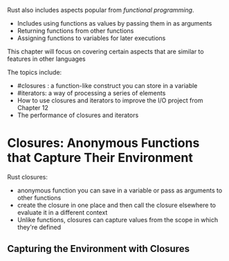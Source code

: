 Rust also includes aspects popular from *functional programming*. 
- Includes using functions as values by passing them in as arguments
- Returning functions from other functions
- Assigning functions to variables for later executions

This chapter will focus on covering certain aspects that are similar to features in other languages

The topics include:

- #closures : a function-like construct you can store in a variable
- #iterators: a way of processing a series of elements
- How to use closures and iterators to improve the I/O project from Chapter 12
- The performance of closures and iterators

# Closures: Anonymous Functions that Capture Their Environment

Rust closures:
- anonymous function you can save in a variable or pass as arguments to other functions
- create the closure in one place and then call the closure elsewhere to evaluate it in a different context
- Unlike functions, closures can capture values from the scope in which they're defined


## Capturing the Environment with Closures

